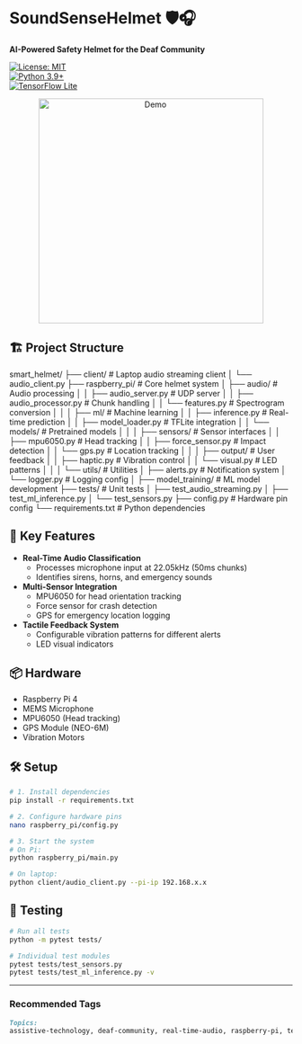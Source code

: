 # SoundSenseHelmet 🛡️🎧  
**AI-Powered Safety Helmet for the Deaf Community**  

[![License: MIT](https://img.shields.io/badge/License-MIT-yellow.svg)](https://opensource.org/licenses/MIT)  
[![Python 3.9+](https://img.shields.io/badge/Python-3.9+-blue.svg)](https://www.python.org/)  
[![TensorFlow Lite](https://img.shields.io/badge/TensorFlow_Lite-2.10+-orange.svg)](https://www.tensorflow.org/lite)  

<div align="center">
  <img src="docs/helmet_demo.gif" width="400" alt="Demo">
</div>

## 🏗️ Project Structure

smart_helmet/
├── client/ # Laptop audio streaming client
│ └── audio_client.py
├── raspberry_pi/ # Core helmet system
│ ├── audio/ # Audio processing
│ │ ├── audio_server.py # UDP server
│ │ ├── audio_processor.py # Chunk handling
│ │ └── features.py # Spectrogram conversion
│ │
│ ├── ml/ # Machine learning
│ │ ├── inference.py # Real-time prediction
│ │ ├── model_loader.py # TFLite integration
│ │ └── models/ # Pretrained models
│ │
│ ├── sensors/ # Sensor interfaces
│ │ ├── mpu6050.py # Head tracking
│ │ ├── force_sensor.py # Impact detection
│ │ └── gps.py # Location tracking
│ │
│ ├── output/ # User feedback
│ │ ├── haptic.py # Vibration control
│ │ └── visual.py # LED patterns
│ │
│ └── utils/ # Utilities
│ ├── alerts.py # Notification system
│ └── logger.py # Logging config
│
├── model_training/ # ML model development
├── tests/ # Unit tests
│ ├── test_audio_streaming.py
│ ├── test_ml_inference.py
│ └── test_sensors.py
├── config.py # Hardware pin config
└── requirements.txt # Python dependencies

## 🚀 Key Features
- **Real-Time Audio Classification**  
  - Processes microphone input at 22.05kHz (50ms chunks)
  - Identifies sirens, horns, and emergency sounds
- **Multi-Sensor Integration**  
  - MPU6050 for head orientation tracking  
  - Force sensor for crash detection
  - GPS for emergency location logging
- **Tactile Feedback System**  
  - Configurable vibration patterns for different alerts
  - LED visual indicators

## 📦 Hardware  
- Raspberry Pi 4  
- MEMS Microphone  
- MPU6050 (Head tracking)  
- GPS Module (NEO-6M)  
- Vibration Motors  

## 🛠️ Setup
```bash
# 1. Install dependencies
pip install -r requirements.txt

# 2. Configure hardware pins
nano raspberry_pi/config.py

# 3. Start the system
# On Pi:
python raspberry_pi/main.py

# On laptop:
python client/audio_client.py --pi-ip 192.168.x.x
```
## 🧪 Testing
```bash
# Run all tests
python -m pytest tests/

# Individual test modules
pytest tests/test_sensors.py
pytest tests/test_ml_inference.py -v
```

---

### **Recommended Tags**  
```markdown
Topics:  
assistive-technology, deaf-community, real-time-audio, raspberry-pi, tensorflow-lite, haptic-feedback, smart-helmet, accessibility
```
